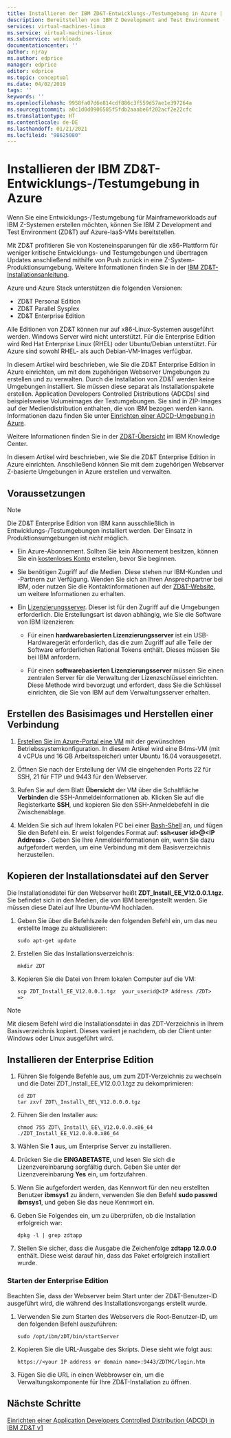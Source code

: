 ```yaml
---
title: Installieren der IBM ZD&T-Entwicklungs-/Testumgebung in Azure | Microsoft-Dokumentation
description: Bereitstellen von IBM Z Development and Test Environment (ZD&T) auf Azure-IaaS-VMs.
services: virtual-machines-linux
ms.service: virtual-machines-linux
ms.subservice: workloads
documentationcenter: ''
author: njray
ms.author: edprice
manager: edprice
editor: edprice
ms.topic: conceptual
ms.date: 04/02/2019
tags: ''
keywords: ''
ms.openlocfilehash: 9958fa07d6e814cdf886c3f559d57ae1e397264a
ms.sourcegitcommit: a0c1d0d0906585f5fdb2aaabe6f202acf2e22cfc
ms.translationtype: HT
ms.contentlocale: de-DE
ms.lasthandoff: 01/21/2021
ms.locfileid: "98625080"
---
```

# <a name="install-ibm-zdt-devtest-environment-on-azure"></a>Installieren der IBM ZD&T-Entwicklungs-/Testumgebung in Azure

Wenn Sie eine Entwicklungs-/Testumgebung für Mainframeworkloads auf IBM Z-Systemen erstellen möchten, können Sie IBM Z Development and Test Environment (ZD&T) auf Azure-IaaS-VMs bereitstellen.

Mit ZD&T profitieren Sie von Kosteneinsparungen für die x86-Plattform für weniger kritische Entwicklungs- und Testumgebungen und übertragen Updates anschließend mithilfe von Push zurück in eine Z-System-Produktionsumgebung. Weitere Informationen finden Sie in der [IBM ZD&T-Installationsanleitung](https://www-01.ibm.com/support/docview.wss?uid=swg24044565#INSTALL).

Azure und Azure Stack unterstützen die folgenden Versionen:

- ZD&T Personal Edition
- ZD&T Parallel Sysplex
- ZD&T Enterprise Edition

Alle Editionen von ZD&T können nur auf x86-Linux-Systemen ausgeführt werden. Windows Server wird nicht unterstützt. Für die Enterprise Edition wird Red Hat Enterprise Linux (RHEL) oder Ubuntu/Debian unterstützt. Für Azure sind sowohl RHEL- als auch Debian-VM-Images verfügbar.

In diesem Artikel wird beschrieben, wie Sie die ZD&T Enterprise Edition in Azure einrichten, um mit dem zugehörigen Webserver Umgebungen zu erstellen und zu verwalten. Durch die Installation von ZD&T werden keine Umgebungen installiert. Sie müssen diese separat als Installationspakete erstellen. Application Developers Controlled Distributions (ADCDs) sind beispielsweise Volumeimages der Testumgebungen. Sie sind in ZIP-Images auf der Mediendistribution enthalten, die von IBM bezogen werden kann. Informationen dazu finden Sie unter [Einrichten einer ADCD-Umgebung in Azure](demo.md).

Weitere Informationen finden Sie in der [ZD&T-Übersicht](https://www.ibm.com/support/knowledgecenter/en/SSTQBD_12.0.0/com.ibm.zdt.overview.gs.doc/topics/c_product_overview.html) im IBM Knowledge Center.

In diesem Artikel wird beschrieben, wie Sie die ZD&T Enterprise Edition in Azure einrichten. Anschließend können Sie mit dem zugehörigen Webserver Z-basierte Umgebungen in Azure erstellen und verwalten.

## <a name="prerequisites"></a>Voraussetzungen

> [!NOTE]
> Die ZD&T Enterprise Edition von IBM kann ausschließlich in Entwicklungs-/Testumgebungen installiert werden. Der Einsatz in Produktionsumgebungen ist *nicht* möglich.

- Ein Azure-Abonnement. Sollten Sie kein Abonnement besitzen, können Sie ein [kostenloses Konto](https://azure.microsoft.com/free/?WT.mc_id=A261C142F) erstellen, bevor Sie beginnen.

- Sie benötigen Zugriff auf die Medien. Diese stehen nur IBM-Kunden und -Partnern zur Verfügung. Wenden Sie sich an Ihren Ansprechpartner bei IBM, oder nutzen Sie die Kontaktinformationen auf der [ZD&T-Website](https://www.ibm.com/us-en/marketplace/z-systems-development-test-environment), um weitere Informationen zu erhalten.

- Ein [ Lizenzierungsserver](https://www.ibm.com/support/knowledgecenter/en/SSTQBD_12.0.0/com.ibm.zsys.rdt.tools.user.guide.doc/topics/zdt_ee.html). Dieser ist für den Zugriff auf die Umgebungen erforderlich. Die Erstellungsart ist davon abhängig, wie Sie die Software von IBM lizenzieren:

     - Für einen **hardwarebasierten Lizenzierungsserver** ist ein USB-Hardwaregerät erforderlich, das die zum Zugriff auf alle Teile der Software erforderlichen Rational Tokens enthält. Dieses müssen Sie bei IBM anfordern.

     - Für einen **softwarebasierten Lizenzierungsserver** müssen Sie einen zentralen Server für die Verwaltung der Lizenzschlüssel einrichten. Diese Methode wird bevorzugt und erfordert, dass Sie die Schlüssel einrichten, die Sie von IBM auf dem Verwaltungsserver erhalten.

## <a name="create-the-base-image-and-connect"></a>Erstellen des Basisimages und Herstellen einer Verbindung

1. [Erstellen Sie im Azure-Portal eine VM](../../../linux/quick-create-portal.md) mit der gewünschten Betriebssystemkonfiguration. In diesem Artikel wird eine B4ms-VM (mit 4 vCPUs und 16 GB Arbeitsspeicher) unter Ubuntu 16.04 vorausgesetzt.

2. Öffnen Sie nach der Erstellung der VM die eingehenden Ports 22 für SSH, 21 für FTP und 9443 für den Webserver.

3. Rufen Sie auf dem Blatt **Übersicht** der VM über die Schaltfläche **Verbinden** die SSH-Anmeldeinformationen ab. Klicken Sie auf die Registerkarte **SSH**, und kopieren Sie den SSH-Anmeldebefehl in die Zwischenablage.

4. Melden Sie sich auf Ihrem lokalen PC bei einer [Bash-Shell](../../../../cloud-shell/quickstart.md) an, und fügen Sie den Befehl ein. Er weist folgendes Format auf: **ssh\<user id\>\@\<IP Address\>** . Geben Sie Ihre Anmeldeinformationen ein, wenn Sie dazu aufgefordert werden, um eine Verbindung mit dem Basisverzeichnis herzustellen.

## <a name="copy-the-installation-file-to-the-server"></a>Kopieren der Installationsdatei auf den Server

Die Installationsdatei für den Webserver heißt **ZDT\_Install\_EE\_V12.0.0.1.tgz**. Sie befindet sich in den Medien, die von IBM bereitgestellt werden. Sie müssen diese Datei auf Ihre Ubuntu-VM hochladen.

1. Geben Sie über die Befehlszeile den folgenden Befehl ein, um das neu erstellte Image zu aktualisieren:

    ```
    sudo apt-get update
    ```

2. Erstellen Sie das Installationsverzeichnis:

    ```
    mkdir ZDT
    ```

3. Kopieren Sie die Datei von Ihrem lokalen Computer auf die VM:

    ```
    scp ZDT_Install_EE_V12.0.0.1.tgz  your_userid@<IP Address /ZDT>   =>
    ```
    
> [!NOTE]
> Mit diesem Befehl wird die Installationsdatei in das ZDT-Verzeichnis in Ihrem Basisverzeichnis kopiert. Dieses variiert je nachdem, ob der Client unter Windows oder Linux ausgeführt wird.

## <a name="install-the-enterprise-edition"></a>Installieren der Enterprise Edition

1. Führen Sie folgende Befehle aus, um zum ZDT-Verzeichnis zu wechseln und die Datei ZDT\_Install\_EE\_V12.0.0.1.tgz zu dekomprimieren:

    ```
    cd ZDT
    tar zxvf ZDT\_Install\_EE\_V12.0.0.0.tgz
    ```

2. Führen Sie den Installer aus:

    ```
    chmod 755 ZDT\_Install\_EE\_V12.0.0.0.x86_64
    ./ZDT_Install_EE_V12.0.0.0.x86_64
    ```

3. Wählen Sie **1** aus, um Enterprise Server zu installieren.

4. Drücken Sie die **EINGABETASTE**, und lesen Sie sich die Lizenzvereinbarung sorgfältig durch. Geben Sie unter der Lizenzvereinbarung **Yes** ein, um fortzufahren.

5. Wenn Sie aufgefordert werden, das Kennwort für den neu erstellten Benutzer **ibmsys1** zu ändern, verwenden Sie den Befehl **sudo passwd ibmsys1**, und geben Sie das neue Kennwort ein.

6. Geben Sie Folgendes ein, um zu überprüfen, ob die Installation erfolgreich war:

    ```
    dpkg -l | grep zdtapp
    ```

7. Stellen Sie sicher, dass die Ausgabe die Zeichenfolge **zdtapp 12.0.0.0** enthält. Diese weist darauf hin, dass das Paket erfolgreich installiert wurde.

### <a name="starting-enterprise-edition"></a>Starten der Enterprise Edition

Beachten Sie, dass der Webserver beim Start unter der ZD&T-Benutzer-ID ausgeführt wird, die während des Installationsvorgangs erstellt wurde.

1. Verwenden Sie zum Starten des Webservers die Root-Benutzer-ID, um den folgenden Befehl auszuführen:

    ```
    sudo /opt/ibm/zDT/bin/startServer
    ```

2. Kopieren Sie die URL-Ausgabe des Skripts. Diese sieht wie folgt aus:

    ```
    https://<your IP address or domain name>:9443/ZDTMC/login.htm
    ```

3. Fügen Sie die URL in einen Webbrowser ein, um die Verwaltungskomponente für Ihre ZD&T-Installation zu öffnen.

## <a name="next-steps"></a>Nächste Schritte

[Einrichten einer Application Developers Controlled Distribution (ADCD) in IBM ZD&T v1](./demo.md)
